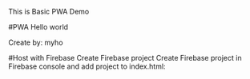 This is Basic PWA Demo

#PWA Hello world 

Create by: myho


#Host with Firebase
Create Firebase project
Create Firebase project in Firebase console and add project to index.html: